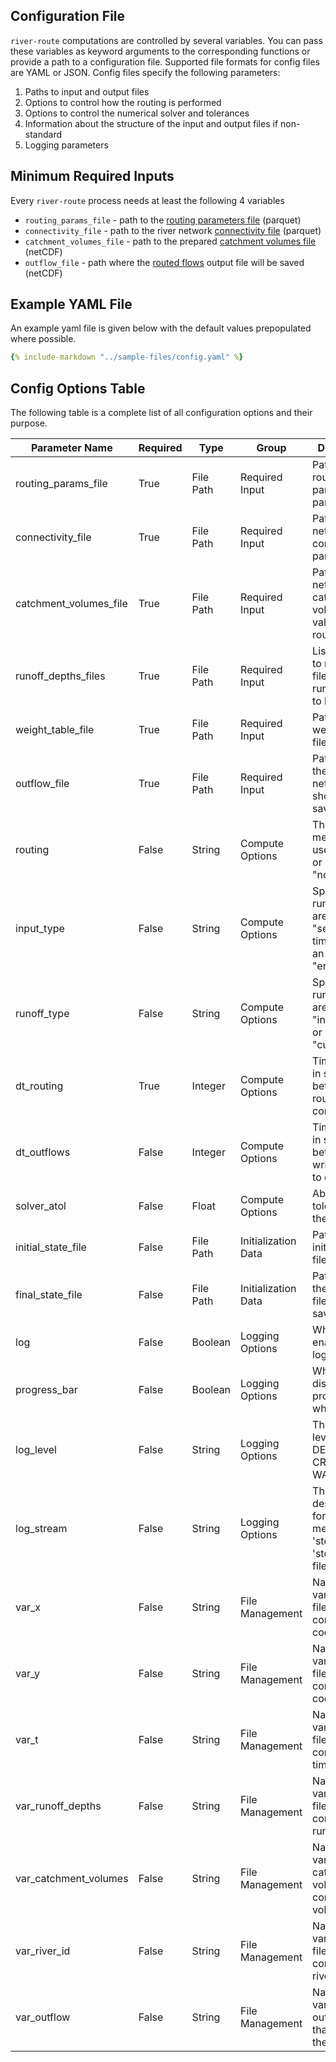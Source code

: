 ## Configuration File

`river-route` computations are controlled by several variables. You can pass these variables as keyword arguments to the
corresponding functions or provide a path to a configuration file. Supported file formats for config files are YAML or
JSON. Config files specify the following parameters:

1. Paths to input and output files
2. Options to control how the routing is performed
3. Options to control the numerical solver and tolerances
4. Information about the structure of the input and output files if non-standard
5. Logging parameters

## Minimum Required Inputs

Every `river-route` process needs at least the following 4 variables

- `routing_params_file` - path to the [routing parameters file](io-file-schema.md#routing-parameters) (parquet)
- `connectivity_file` - path to the river network [connectivity file](io-file-schema.md#connectivity-file) (parquet)
- `catchment_volumes_file` - path to the prepared [catchment volumes file](io-file-schema.md#catchment-volumes-or-runoff-depths) (netCDF)
- `outflow_file` - path where the [routed flows](io-file-schema.md#routed-discharge) output file will be saved (netCDF)

## Example YAML File

An example yaml file is given below with the default values prepopulated where possible.

```yaml title="Config File Example river-route v0.15.0"
{% include-markdown "../sample-files/config.yaml" %}
```

## Config Options Table

The following table is a complete list of all configuration options and their purpose.

| Parameter Name         | Required | Type      | Group               | Description                                                            |                                                                                
|------------------------|----------|-----------|---------------------|------------------------------------------------------------------------|
| routing_params_file    | True     | File Path | Required Input      | Path to the routing parameters parquet file.                           |                                                
| connectivity_file      | True     | File Path | Required Input      | Path to the network connectivity parquet file.                         |                                              
| catchment_volumes_file | True     | File Path | Required Input      | Path to the netCDF with catchment volume values to be routed.          |
| runoff_depths_files    | True     | File Path | Required Input      | List of paths to netCDF files with runoff depths to be routed.         |
| weight_table_file      | True     | File Path | Required Input      | Path to the weight table file.                                         |
| outflow_file           | True     | File Path | Required Input      | Path where the outflows netCDF file should be saved.                   |
| routing                | False    | String    | Compute Options     | The routing method to use: "linear" or "nonlinear".                    |
| input_type             | False    | String    | Compute Options     | Specify if runoff files are "sequential" time steps or an "ensemble"   |
| runoff_type            | False    | String    | Compute Options     | Specify if runoff files are "incremental" or "cumulative"              |
| dt_routing             | True     | Integer   | Compute Options     | Time interval in seconds between routing computations.                 |                              
| dt_outflows            | False    | Integer   | Compute Options     | Time interval in seconds between writing flows to disc.                |
| solver_atol            | False    | Float     | Compute Options     | Absolute tolerance for the solver.                                     |
| initial_state_file     | False    | File Path | Initialization Data | Path to the initial state file.                                        |                                                     
| final_state_file       | False    | File Path | Initialization Data | Path where the final state file should be saved.                       |                                    
| log                    | False    | Boolean   | Logging Options     | Whether to enable logging.                                             |                                       
| progress_bar           | False    | Boolean   | Logging Options     | Whether to display a progress bar when routing                         |
| log_level              | False    | String    | Logging Options     | The logging level to print: DEBUG, INFO, CRITICAL, WARNING             |
| log_stream             | False    | String    | Logging Options     | The destination for log messages: 'stdout', 'stderr', or a file path.  |
| var_x                  | False    | String    | File Management     | Name of the variable in all files that contains the x coordinates.     |
| var_y                  | False    | String    | File Management     | Name of the variable in all files that contains the y coordinates.     |
| var_t                  | False    | String    | File Management     | Name of the variable in all files that contains the time values.       |
| var_runoff_depths      | False    | String    | File Management     | Name of the variable in files containing runoff depths                 |
| var_catchment_volumes  | False    | String    | File Management     | Name of the variable in the catchment volumes file containing volumes. |
| var_river_id           | False    | String    | File Management     | Name of the variable in all files that contains the river IDs.         |
| var_outflow            | False    | String    | File Management     | Name of the variable in the outflows file that contains the outflows.  |
